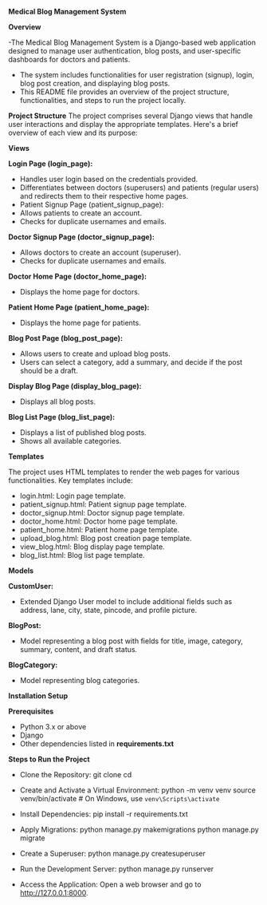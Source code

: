 **Medical Blog Management System**

**Overview**

-The Medical Blog Management System is a Django-based web application designed to manage user authentication, blog posts, and user-specific dashboards for doctors and patients. 
- The system includes functionalities for user registration (signup), login, blog post creation, and displaying blog posts.
- This README file provides an overview of the project structure, functionalities, and steps to run the project locally.

**Project Structure**
The project comprises several Django views that handle user interactions and display the appropriate templates. Here's a brief overview of each view and its purpose:

**Views**

**Login Page (login_page):**

- Handles user login based on the credentials provided.
- Differentiates between doctors (superusers) and patients (regular users) and redirects them to their respective home pages.
- Patient Signup Page (patient_signup_page):
- Allows patients to create an account.
- Checks for duplicate usernames and emails.


**Doctor Signup Page (doctor_signup_page):**

- Allows doctors to create an account (superuser).
- Checks for duplicate usernames and emails.


**Doctor Home Page (doctor_home_page):**

- Displays the home page for doctors.


**Patient Home Page (patient_home_page):**

- Displays the home page for patients.


**Blog Post Page (blog_post_page):**

- Allows users to create and upload blog posts.
- Users can select a category, add a summary, and decide if the post should be a draft.


**Display Blog Page (display_blog_page):**

- Displays all blog posts.


**Blog List Page (blog_list_page):**

- Displays a list of published blog posts.
- Shows all available categories.


**Templates**

The project uses HTML templates to render the web pages for various functionalities. Key templates include:

- login.html: Login page template.
- patient_signup.html: Patient signup page template.
- doctor_signup.html: Doctor signup page template.
- doctor_home.html: Doctor home page template.
- patient_home.html: Patient home page template.
- upload_blog.html: Blog post creation page template.
- view_blog.html: Blog display page template.
- blog_list.html: Blog list page template.


**Models**

**CustomUser:**

- Extended Django User model to include additional fields such as address, lane, city, state, pincode, and profile picture.


**BlogPost:**

- Model representing a blog post with fields for title, image, category, summary, content, and draft status.


**BlogCategory:**

- Model representing blog categories.


**Installation Setup**

**Prerequisites**

- Python 3.x or above
- Django
- Other dependencies listed in **requirements.txt**


**Steps to Run the Project**

- Clone the Repository:
    git clone <repository-url>
    cd <repository-directory>
      
- Create and Activate a Virtual Environment:
    python -m venv venv
    source venv/bin/activate  # On Windows, use `venv\Scripts\activate`

- Install Dependencies:
    pip install -r requirements.txt

- Apply Migrations:
    python manage.py makemigrations
    python manage.py migrate
  
- Create a Superuser:
    python manage.py createsuperuser

- Run the Development Server:
    python manage.py runserver
  
- Access the Application:
    Open a web browser and go to http://127.0.0.1:8000.
